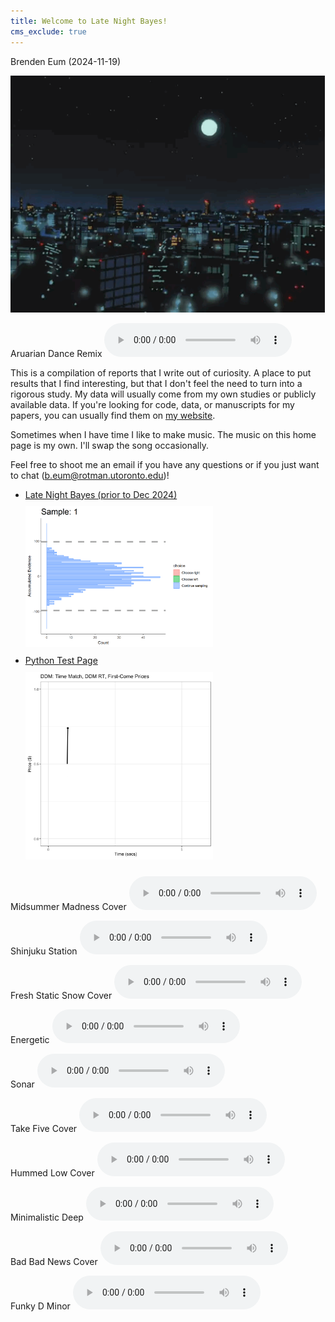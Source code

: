 ```yaml
---
title: Welcome to Late Night Bayes!
cms_exclude: true
---
```


Brenden Eum (2024-11-19)

<img src="images_for_links/latenightbayes_home.gif" style="width: 600px; height: auto; margin: 0 auto;" />

Aruarian Dance Remix
<audio controls>
  <source src="aruarian_dance_remix.mp3" type="audio/mpeg">
</audio>


This is a compilation of reports that I write out of curiosity. A place to put results that I find interesting, but that I don't feel the need to turn into a rigorous study. My data will usually come from my own studies or publicly available data. If you're looking for code, data, or manuscripts for my papers, you can usually find them on [my website](brendeneum.com).

Sometimes when I have time I like to make music. The music on this home page is my own. I'll swap the song occasionally.

Feel free to shoot me an email if you have any questions or if you just want to chat (b.eum@rotman.utoronto.edu)!

<ul> <!-- This starts an unordered list. -->
    <li> <!-- List element -->
        <a href="https://latenightbayes.com/" target="_blank">Late Night Bayes (prior to Dec 2024)</a>
        <div class="link-with-image">
            <a href="https://latenightbayes.com/" target="_blank">
                <img src="images_for_links/dcb-collapsingbounds.gif" style="width: 300px; height: auto; margin: 10px 0;" />
            </a>
        </div>
    </li>
    <li>
        <a href="https://latenightbayes-python-test.netlify.app" target="_blank">Python Test Page</a>
        <div class="link-with-image">
            <a href="https://latenightbayes-python-test.netlify.app" target="_blank">
                <img src="images_for_links/python_test.gif" style="width: 300px; height: auto; margin: 10px 0;" />
            </a>
        </div>
    </li>
</ul>

Midsummer Madness Cover
<audio controls>
  <source src="midsummer_madness.mp3" type="audio/mpeg">
</audio>

Shinjuku Station
<audio controls>
  <source src="shinjuku_station.mp3" type="audio/mpeg">
</audio>

Fresh Static Snow Cover
<audio controls>
  <source src="fresh_static_snow.mp3" type="audio/mpeg">
</audio>

Energetic
<audio controls>
  <source src="energetic.mp3" type="audio/mpeg">
</audio>

Sonar
<audio controls>
  <source src="sonar.mp3" type="audio/mpeg">
</audio>

Take Five Cover
<audio controls>
  <source src="take_five.mp3" type="audio/mpeg">
</audio>

Hummed Low Cover
<audio controls>
  <source src="hummed_low.mp3" type="audio/mpeg">
</audio>

Minimalistic Deep
<audio controls>
  <source src="minimalistic_deep.mp3" type="audio/mpeg">
</audio>

Bad Bad News Cover
<audio controls>
  <source src="bad_bad_news_short.mp3" type="audio/mpeg">
</audio>

Funky D Minor
<audio controls>
  <source src="funky_d_minor.wav" type="audio/wav">
</audio>